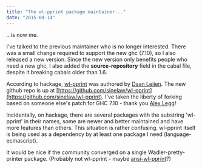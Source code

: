 ```yaml
---
title: "The wl-pprint package maintainer..."
date: "2015-04-14"
---
```


...is now me.

I've talked to the previous maintainer who is no longer interested. There was a small change required to support the new ghc (7.10), so I also released a new version. Since the new version only benefits people who need a new ghc, I also added the **source-repository** field in the cabal file, despite it breaking cabals older than 1.6.

According to hackage, [wl-pprint](https://hackage.haskell.org/package/wl-pprint) was authored by [Daan Leijen](http://research.microsoft.com/en-us/people/daan/). The new github repo is up at [https://github.com/sinelaw/wl-pprint](https://github.com/sinelaw/wl-pprint). I've taken the liberty of forking based on someone else's patch for GHC 7.10 - thank you [Alex Legg](https://github.com/alexlegg)!

Incidentally, on hackage, there are several packages with the substring 'wl-pprint' in their names, some are newer and better maintained and have more features than others. This situation is rather confusing. wl-pprint itself is being used as a dependency by at least one package I need (language-ecmascript).

It would be nice if the community converged on a single Wadler-pretty-printer package. (Probably not wl-pprint - maybe [ansi-wl-pprint](https://hackage.haskell.org/package/ansi-wl-pprint)?)
